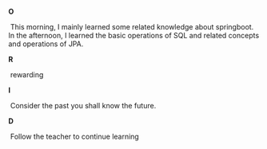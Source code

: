 **O**

​	This morning, I mainly learned some related knowledge about springboot.
​	In the afternoon, I learned the basic operations of SQL and related concepts and operations of JPA.

**R**

​	rewarding

**I**

​	Consider the past you shall know the future.

**D**

​	Follow the teacher to continue learning

